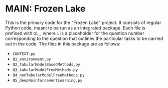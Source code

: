 # MAIN: Frozen Lake

This is the primary code for the "Frozen Lake" project. It consists of regular Python code, meant to be run as an integrated package. Each file is prefixed with `Qi_`, where `i` is a placeholder for the question number corresponding to the question that outlines the particular tasks to be carried out in the code. The files in this package are as follows:

- `CONTEXT.py`
- `Q1_environment.py`
- `Q2_tabularModelBasedMethods.py`
- `Q3_tabularModelFreeMethods.py`
- `Q4_nonTabularModelFreeMethods.py`
- `Q5_deepReinforcementLearning.py`
